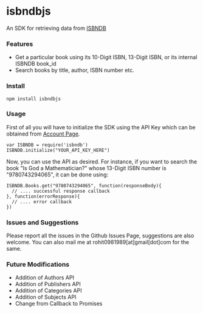 # isbndbjs

An SDK for retrieving data from [ISBNDB]


### Features

* Get a particular book using its 10-Digit ISBN, 13-Digit ISBN, or its internal ISBNDB book_id
* Search books by title, author, ISBN number etc.


### Install

    npm install isbndbjs
    
### Usage

First of all you will have to initialize the SDK using the API Key which can be obtained from [Account Page][1].

    var ISBNDB = require('isbndb')
    ISBNDB.initialize("YOUR_API_KEY_HERE")

Now, you can use the API as desired. For instance, if you want to search the book "Is God a Mathematician?" whose 13-Digit ISBN number is "9780743294065", it can be done using:

    ISBNDB.Books.get("9780743294065", function(responseBody){
      // .... successful response callback
    }, function(errorResponse){
      // .... error callback
    })

### Issues and Suggestions

Please report all the issues in the Github Issues Page, suggestions are also welcome. You can also mail me at rohit0981989[at]gmail[dot]com for the same.

### Future Modifications

* Addition of Authors API
* Addition of Publishers API
* Addition of Categories API
* Addition of Subjects API
* Change from Callback to Promises

[isbndb]: http://isbndb.com
[1]: http://isbndb.com/account/dev